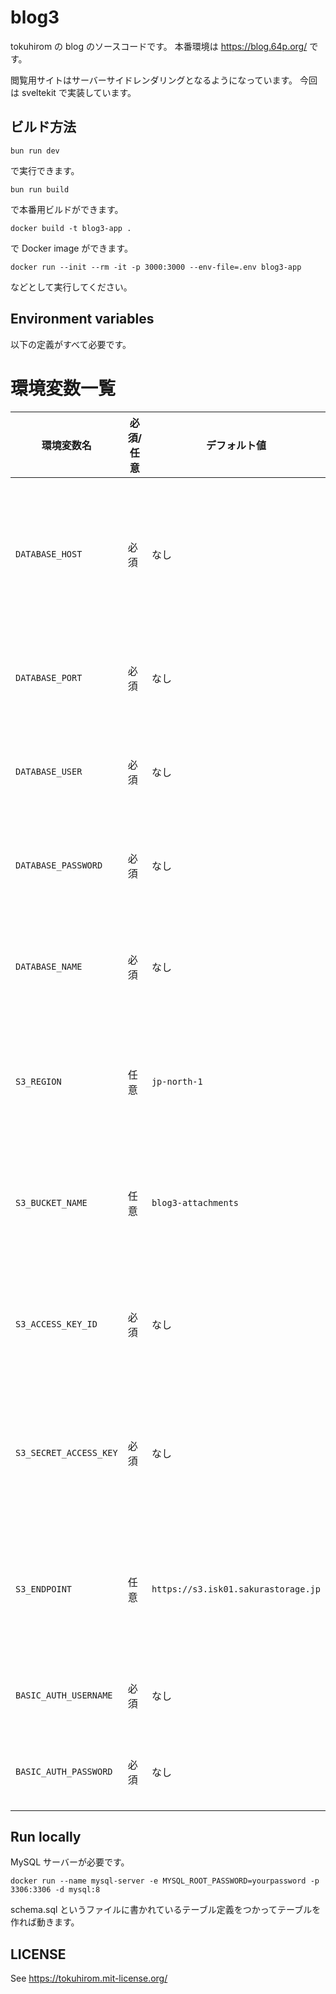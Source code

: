 # blog3

tokuhirom の blog のソースコードです。
本番環境は https://blog.64p.org/ です。

閲覧用サイトはサーバーサイドレンダリングとなるようになっています。
今回は sveltekit で実装しています。

## ビルド方法

    bun run dev

で実行できます。

    bun run build

で本番用ビルドができます。

    docker build -t blog3-app .

で Docker image ができます。

    docker run --init --rm -it -p 3000:3000 --env-file=.env blog3-app

などとして実行してください。

## Environment variables

以下の定義がすべて必要です。

# 環境変数一覧

| 環境変数名            | 必須/任意  | デフォルト値                         | 説明                             |
|------------------------|------------|---------------------------------------|----------------------------------|
| `DATABASE_HOST`        | 必須       | なし                                  | データベースのホスト名またはIPアドレス |
| `DATABASE_PORT`        | 必須       | なし                                  | データベースのポート番号         |
| `DATABASE_USER`        | 必須       | なし                                  | データベースのユーザー名         |
| `DATABASE_PASSWORD`    | 必須       | なし                                  | データベースのパスワード         |
| `DATABASE_NAME`        | 必須       | なし                                  | 使用するデータベースの名前       |
| `S3_REGION`            | 任意       | `jp-north-1`                          | S3 互換ストレージのリージョン    |
| `S3_BUCKET_NAME`       | 任意       | `blog3-attachments`                   | S3 互換ストレージのバケット名    |
| `S3_ACCESS_KEY_ID`     | 必須       | なし                                  | S3 互換ストレージのアクセスキー  |
| `S3_SECRET_ACCESS_KEY` | 必須       | なし                                  | S3 互換ストレージのシークレットキー |
| `S3_ENDPOINT`          | 任意       | `https://s3.isk01.sakurastorage.jp`   | S3 互換ストレージのエンドポイント |
| `BASIC_AUTH_USERNAME`  | 必須       | なし                                  | Basic 認証のユーザー名           |
| `BASIC_AUTH_PASSWORD`  | 必須       | なし                                  | Basic 認証のパスワード           |

## Run locally

MySQL サーバーが必要です。

    docker run --name mysql-server -e MYSQL_ROOT_PASSWORD=yourpassword -p 3306:3306 -d mysql:8

schema.sql というファイルに書かれているテーブル定義をつかってテーブルを作れば動きます。

## LICENSE

See <https://tokuhirom.mit-license.org/>
